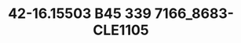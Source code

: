 ---
title: 42-16.15503 B45 339 7166_8683-CLE1105
image: 42-16.15503 B45 339 7166_8683-CLE1105.jpg
brand: thumbs
layout: vestito
---